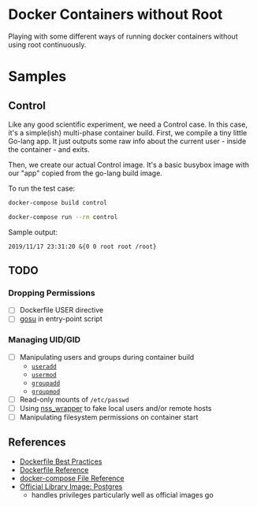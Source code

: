 # Docker Containers without Root
Playing with some different ways of running docker containers without using root continuously.

# Samples
## Control

Like any good scientific experiment, we need a Control case. In this case, it's
a simple(ish) multi-phase container build. First, we compile a tiny little Go-lang
app. It just outputs some raw info about the current user - inside the container - and exits.

Then, we create our actual Control image. It's a basic busybox image with our 
"app" copied from the go-lang build image.

To run the test case:

```sh
docker-compose build control

docker-compose run --rm control
```

Sample output:
```
2019/11/17 23:31:20 &{0 0 root root /root}
```

## TODO
### Dropping Permissions
- [ ] Dockerfile USER directive
- [ ] [gosu](https://github.com/tianon/gosu) in entry-point script

### Managing UID/GID
- [ ] Manipulating users and groups during container build
  - [`useradd`](https://manpages.debian.org/buster/passwd/useradd.8.en.html)
  - [`usermod`](https://manpages.debian.org/buster/passwd/usermod.8.en.html)
  - [`groupadd`](https://manpages.debian.org/buster/passwd/groupadd.8.en.html)
  - [`groupmod`](https://manpages.debian.org/buster/passwd/groupmod.8.en.html)
- [ ] Read-only mounts of `/etc/passwd`
- [ ] Using [nss_wrapper](https://cwrap.org/nss_wrapper.html) to fake local users and/or remote hosts
- [ ] Manipulating filesystem permissions on container start

## References
- [Dockerfile Best Practices](https://docs.docker.com/develop/develop-images/dockerfile_best-practices/)
- [Dockerfile Reference](https://docs.docker.com/engine/reference/builder/)
- [docker-compose File Reference](https://docs.docker.com/compose/compose-file/)
- [Official Library Image: Postgres](https://hub.docker.com/_/postgres)
  - handles privileges particularly well as official images go
